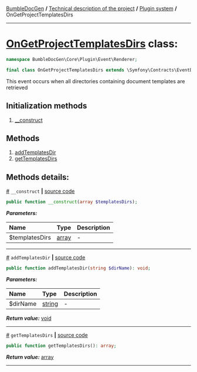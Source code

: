 [BumbleDocGen](../../README.md) **/**
[Technical description of the project](../readme.md) **/**
[Plugin system](../04_pluginSystem.md) **/**
OnGetProjectTemplatesDirs

---


# [OnGetProjectTemplatesDirs](https://github.com/bumble-tech/bumble-doc-gen/blob/master/src/Core/Plugin/Event/Renderer/OnGetProjectTemplatesDirs.php#L12) class:

```php
namespace BumbleDocGen\Core\Plugin\Event\Renderer;

final class OnGetProjectTemplatesDirs extends \Symfony\Contracts\EventDispatcher\Event
```
This event occurs when all directories containing document templates are retrieved

## Initialization methods

1. [__construct](#m-construct) 
## Methods

1. [addTemplatesDir](#maddtemplatesdir) 
1. [getTemplatesDirs](#mgettemplatesdirs) 

## Methods details:

<a name="m-construct" href="#m-construct">#</a> `__construct`  **|** [source code](https://github.com/bumble-tech/bumble-doc-gen/blob/master/src/Core/Plugin/Event/Renderer/OnGetProjectTemplatesDirs.php#L14)
```php
public function __construct(array $templatesDirs);
```

***Parameters:***

| Name | Type | Description |
|:-|:-|:-|
$templatesDirs | [array](https://www.php.net/manual/en/language.types.array.php) | - |

---

<a name="maddtemplatesdir" href="#maddtemplatesdir">#</a> `addTemplatesDir`  **|** [source code](https://github.com/bumble-tech/bumble-doc-gen/blob/master/src/Core/Plugin/Event/Renderer/OnGetProjectTemplatesDirs.php#L23)
```php
public function addTemplatesDir(string $dirName): void;
```

***Parameters:***

| Name | Type | Description |
|:-|:-|:-|
$dirName | [string](https://www.php.net/manual/en/language.types.string.php) | - |

***Return value:*** [void](https://www.php.net/manual/en/language.types.void.php)

---

<a name="mgettemplatesdirs" href="#mgettemplatesdirs">#</a> `getTemplatesDirs`  **|** [source code](https://github.com/bumble-tech/bumble-doc-gen/blob/master/src/Core/Plugin/Event/Renderer/OnGetProjectTemplatesDirs.php#L18)
```php
public function getTemplatesDirs(): array;
```

***Return value:*** [array](https://www.php.net/manual/en/language.types.array.php)

---
